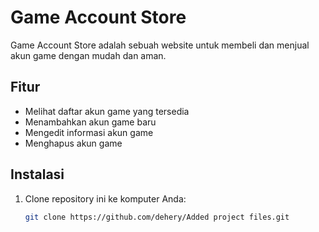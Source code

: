 # Game Account Store

Game Account Store adalah sebuah website untuk membeli dan menjual akun game dengan mudah dan aman.

## Fitur

- Melihat daftar akun game yang tersedia
- Menambahkan akun game baru
- Mengedit informasi akun game
- Menghapus akun game

## Instalasi

1. Clone repository ini ke komputer Anda:

   ```bash
   git clone https://github.com/dehery/Added project files.git
